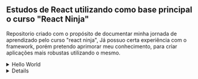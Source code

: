 <h2>Estudos de React utilizando como base principal o curso "React Ninja"</h2>

<p>Repositorio criado com o propósito de documentar minha jornada de aprendizado pelo curso "react ninja", Já possuo certa experiência com o framework, porém pretendo aprimorar meu conhecimento, para criar aplicações mais robustas utilizando o mesmo.</p>

<details>
<summary>Hello World</summary>
<br>
<p>aprendemos como começar no ReactJS, aprendendo os principios basicos e como o framework funciona por debaixo dos panos, nele importamos o React e o ReactDOM em um arquivo HTML simples, e utilizamos algumas funçoes como render, createElement, e outras. Tambem realizamos nossos primeiros passos com o JSX e para isso importamos também o Babel, biblioteca utilizada para converter o JSX para JS \o/</p>
</details>

<details>
<sumarry>React + WebPack</summary>
<br> 
<p>Modulo que aprenderemos sobre Webpack, o Webpack é um module bundler, ele basicamente junta nossos modulos ES6 em um pacote, e entrega ao navegador utilizando ES5. Assim o browser consegue realizar sua leitura :)</p>
</details>
